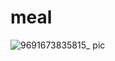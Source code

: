 # meal
![9691673835815_ pic](https://user-images.githubusercontent.com/76782348/213151504-a920ff12-a2fc-4138-810c-dc1726f5c2a8.jpg)
